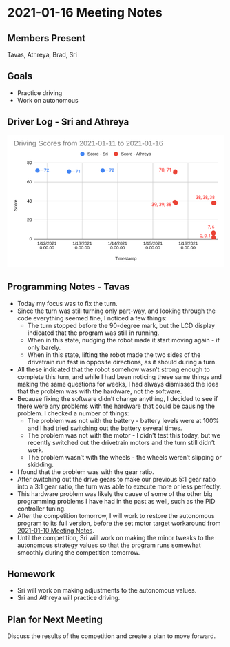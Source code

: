 # 2021-01-16 Meeting Notes

## Members Present  
Tavas, Athreya, Brad, Sri

## Goals  
- Practice driving
- Work on autonomous

## Driver Log - Sri and Athreya

![Scores](../data/2021-01-16-driving-log.png)

## Programming Notes - Tavas

- Today my focus was to fix the turn.
- Since the turn was still turning only part-way, and looking through the code everything seemed fine, I noticed a few things:
	- The turn stopped before the 90-degree mark, but the LCD display indicated that the program was still in running.
	- When in this state, nudging the robot made it start moving again - if only barely.
	- When in this state, lifting the robot made the two sides of the drivetrain run fast in opposite directions, as it should during a turn.
- All these indicated that the robot somehow wasn’t strong enough to complete this turn, and while I had been noticing these same things and making the same questions for weeks, I had always dismissed the idea that the problem was with the hardware, not the software.
- Because fixing the software didn’t change anything, I decided to see if there were any problems with the hardware that could be causing the problem. I checked a number of things:
	- The problem was not with the battery - battery levels were at 100% and I had tried switching out the battery several times.
	- The problem was not with the motor - I didn’t test this today, but we recently switched out the drivetrain motors and the turn still didn’t work.
	- The problem wasn’t with the wheels - the wheels weren’t slipping or skidding.
- I found that the problem was with the gear ratio.
- After switching out the drive gears to make our previous 5:1 gear ratio into a 3:1 gear ratio, the turn was able to execute more or less perfectly.
- This hardware problem was likely the cause of some of the other big programming problems I have had in the past as well, such as the PID controller tuning.
- After the competition tomorrow, I will work to restore the autonomous program to its full version, before the set motor target workaround from [2021-01-10 Meeting Notes](2021-01-10%20Meeting%20Notes.md).
- Until the competition, Sri will work on making the minor tweaks to the autonomous strategy values so that the program runs somewhat smoothly during the competition tomorrow.

## Homework  
- Sri will work on making adjustments to the autonomous values.
- Sri and Athreya will practice driving.

## Plan for Next Meeting  
Discuss the results of the competition and create a plan to move forward.
